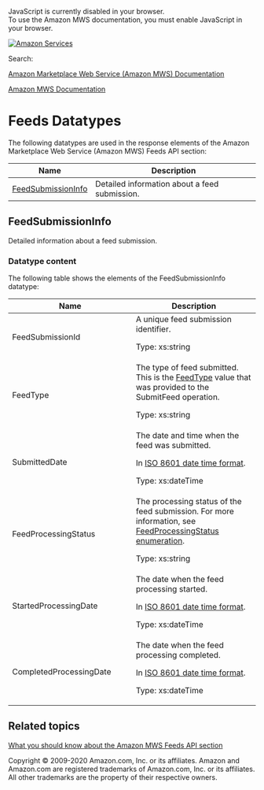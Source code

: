 <div id="MWSDX_noscript">

JavaScript is currently disabled in your browser.  
To use the Amazon MWS documentation, you must enable JavaScript in your
browser.

</div>

<div id="MWSDX_divtop">

[![Amazon
Services](https://images-na.ssl-images-amazon.com/images/G/08/mwsportal/fr_FR/amazonservices.gif "Amazon Services")](http://services.amazon.fr)

<div id="MWSDX_search">

<span id="MWSDX_searchlbl">Search:</span>

</div>

  
<span id="MWSDX_titlebar">[Amazon Marketplace Web Service (Amazon MWS)
Documentation](https://developer.amazonservices.fr/gp/mws/docs.html)</span>

</div>

<div id="MWSDX_divbottom">

<div id="MWSDX_divleft">

<div id="MWSDX_toc">

</div>

</div>

<div id="MWSDX_divright">

<div id="MWSDX_content">

<span id="MWSDX_breadcrumbs">[Amazon MWS
Documentation](https://developer.amazonservices.fr/gp/mws/docs.html)</span>

<div id="Feeds_Datatypes" class="nested0">

# Feeds Datatypes

<div class="body">

The following datatypes are used in the response elements of the <span
class="ph">Amazon Marketplace Web Service (Amazon MWS)</span> <span
class="ph">Feeds API section</span>:

<div class="tablenoborder">

| Name                                                                                                                    | Description                                                           |
|-------------------------------------------------------------------------------------------------------------------------|-----------------------------------------------------------------------|
| <a href="#FeedSubmissionInfo" class="xref" title="Detailed information about a feed submission.">FeedSubmissionInfo</a> | <span class="ph">Detailed information about a feed submission.</span> |

</div>

</div>

<div id="FeedSubmissionInfo" class="topic nested1">

## FeedSubmissionInfo

<div class="body">

<span class="ph">Detailed information about a feed submission.</span>

<div class="section">

### Datatype content

The following table shows the elements of the <span
class="keyword parmname">FeedSubmissionInfo</span> datatype:

<div class="tablenoborder">

<table id="FeedSubmissionInfo__table_fbc_3mm_cr" class="table" data-cellpadding="4" data-cellspacing="0" data-summary="" data-frame="border" data-border="1" data-rules="all">
<colgroup>
<col style="width: 50%" />
<col style="width: 50%" />
</colgroup>
<thead class="thead" data-align="left">
<tr class="header row">
<th id="d121137e161" class="entry" data-valign="top" width="50%">Name</th>
<th id="d121137e164" class="entry" data-valign="top" width="50%">Description</th>
</tr>
</thead>
<tbody class="tbody">
<tr class="odd row">
<td class="entry" data-valign="top" width="50%" headers="d121137e161 "><span class="keyword parmname">FeedSubmissionId</span></td>
<td class="entry" data-valign="top" width="50%" headers="d121137e164 "><span class="ph">A unique feed submission identifier.</span>
<p><span class="ph">Type: xs:string</span></p></td>
</tr>
<tr class="even row">
<td class="entry" data-valign="top" width="50%" headers="d121137e161 "><span class="keyword parmname">FeedType</span></td>
<td class="entry" data-valign="top" width="50%" headers="d121137e164 "><span class="ph">The type of feed submitted. This is the <a href="../feeds/Feeds_FeedType.md" class="xref">FeedType</a> value that was provided to the <span class="keyword apiname">SubmitFeed</span> operation.</span>
<p><span class="ph">Type: xs:string</span></p></td>
</tr>
<tr class="odd row">
<td class="entry" data-valign="top" width="50%" headers="d121137e161 "><span class="keyword parmname">SubmittedDate</span></td>
<td class="entry" data-valign="top" width="50%" headers="d121137e164 "><span class="ph">The date and time when the feed was submitted.</span>
<p>In <span class="ph"><a href="../dev_guide/DG_ISO8601.md" class="xref">ISO 8601 date time format</a></span>.</p>
<p><span class="ph">Type: xs:dateTime</span></p></td>
</tr>
<tr class="even row">
<td class="entry" data-valign="top" width="50%" headers="d121137e161 "><span class="keyword parmname">FeedProcessingStatus</span></td>
<td class="entry" data-valign="top" width="50%" headers="d121137e164 "><span class="ph">The processing status of the feed submission. For more information, see <a href="../feeds/Feeds_FeedProcessingStatus.md" class="xref">FeedProcessingStatus enumeration</a>.</span>
<p><span class="ph">Type: xs:string</span></p></td>
</tr>
<tr class="odd row">
<td class="entry" data-valign="top" width="50%" headers="d121137e161 "><span class="keyword parmname">StartedProcessingDate</span></td>
<td class="entry" data-valign="top" width="50%" headers="d121137e164 ">The date when the feed processing started.
<p>In <span class="ph"><a href="../dev_guide/DG_ISO8601.md" class="xref">ISO 8601 date time format</a></span>.</p>
<p><span class="ph">Type: xs:dateTime</span></p></td>
</tr>
<tr class="even row">
<td class="entry" data-valign="top" width="50%" headers="d121137e161 "><span class="keyword parmname">CompletedProcessingDate</span></td>
<td class="entry" data-valign="top" width="50%" headers="d121137e164 ">The date when the feed processing completed.
<p>In <span class="ph"><a href="../dev_guide/DG_ISO8601.md" class="xref">ISO 8601 date time format</a></span>.</p>
<p><span class="ph">Type: xs:dateTime</span></p></td>
</tr>
</tbody>
</table>

</div>

</div>

</div>

</div>

<div id="RelatedActions" class="topic nested1">

## Related topics

<div class="body">

<a href="../feeds/Feeds_Overview.md" class="xref">What you should know about the Amazon MWS Feeds API section</a>

</div>

</div>

</div>

<div id="MWSDX_footer">

Copyright © 2009-2020 Amazon.com, Inc. or its affiliates. Amazon and
Amazon.com are registered trademarks of Amazon.com, Inc. or its
affiliates. All other trademarks are the property of their respective
owners.

</div>

</div>

</div>

<div style="clear: both;">

</div>

</div>
